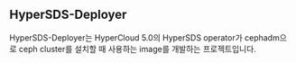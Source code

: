 ## HyperSDS-Deployer
HyperSDS-Deployer는 HyperCloud 5.0의 HyperSDS operator가 cephadm으로 ceph cluster를 설치할 때 사용하는 image를 개발하는 프로젝트입니다.
